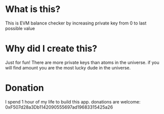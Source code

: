 # What is this?
This is EVM balance checker by increasing private key from 0 to last possible value

# Why did I create this?
Just for fun! There are more private keys than atoms in the universe. if you will find amount you are the most lucky dude in the universe.

# Donation
I spend 1 hour of my life to build this app. donations are welcome: 0xF507d28a3Db1142090555697ad19683315425a26
